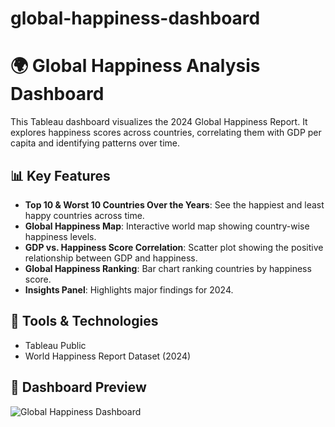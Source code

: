 # global-happiness-dashboard

# 🌍 Global Happiness Analysis Dashboard

This Tableau dashboard visualizes the 2024 Global Happiness Report. It explores happiness scores across countries, correlating them with GDP per capita and identifying patterns over time.

## 📊 Key Features
- **Top 10 & Worst 10 Countries Over the Years**: See the happiest and least happy countries across time.
- **Global Happiness Map**: Interactive world map showing country-wise happiness levels.
- **GDP vs. Happiness Score Correlation**: Scatter plot showing the positive relationship between GDP and happiness.
- **Global Happiness Ranking**: Bar chart ranking countries by happiness score.
- **Insights Panel**: Highlights major findings for 2024.

## 📎 Tools & Technologies
- Tableau Public
- World Happiness Report Dataset (2024)

## 📸 Dashboard Preview
![Global Happiness Dashboard](https://public.tableau.com/views/Globalhappinessanalysisdashboard/Dashboard1?:language=en-US&:sid=&:redirect=auth&:display_count=n&:origin=viz_share_link)


